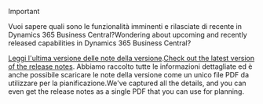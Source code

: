 > [!IMPORTANT]
>
> <span data-ttu-id="6eeb8-101">Vuoi sapere quali sono le funzionalità imminenti e rilasciate di recente in Dynamics 365 Business Central?</span><span class="sxs-lookup"><span data-stu-id="6eeb8-101">Wondering about upcoming and recently released capabilities in Dynamics 365 Business Central?</span></span>
>
> <span data-ttu-id="6eeb8-102">[Leggi l'ultima versione delle note della versione](/business-applications-release-notes/April19/dynamics365-business-central/).</span><span class="sxs-lookup"><span data-stu-id="6eeb8-102">[Check out the latest version of the release notes](/business-applications-release-notes/April19/dynamics365-business-central/).</span></span> <span data-ttu-id="6eeb8-103">Abbiamo raccolto tutte le informazioni dettagliate ed è anche possibile scaricare le note della versione come un unico file PDF da utilizzare per la pianificazione.</span><span class="sxs-lookup"><span data-stu-id="6eeb8-103">We've captured all the details, and you can even get the release notes as a single PDF that you can use for planning.</span></span>  
